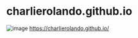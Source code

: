 # charlierolando.github.io

![image](https://user-images.githubusercontent.com/106483372/216805070-dad0ea33-3ef8-48ee-aa24-ccfcf2ca460e.png)
https://charlierolando.github.io/

